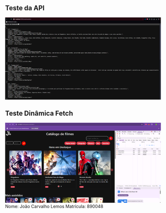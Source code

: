 ## Teste da API
![Print da API](../public/Fotos/jsonprint.png)
## Teste Dinâmica Fetch
![Print da dinãmica fetch](../public/Fotos/fetch/xhr.png)
Nome: João Carvalho Lemos
Matrícula: 890048